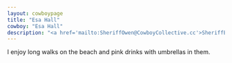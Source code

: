 ```yaml
---
layout: cowboypage
title: "Esa Hall"
cowboy: "Esa Hall"
description: "<a href='mailto:SheriffOwen@CowboyCollective.cc'>SheriffEsa@CowboyCollective.cc</a>"
---
```

I enjoy long walks on the beach and pink drinks with umbrellas in them.
